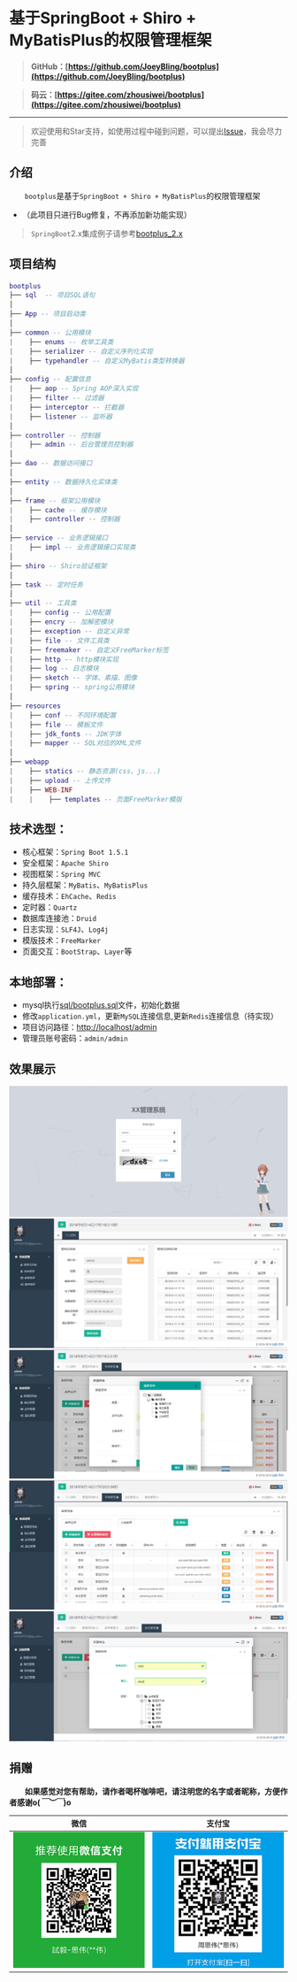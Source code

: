 # 基于SpringBoot + Shiro + MyBatisPlus的权限管理框架

> **GitHub：[https://github.com/JoeyBling/bootplus](https://github.com/JoeyBling/bootplus)**

> **码云：[https://gitee.com/zhousiwei/bootplus](https://gitee.com/zhousiwei/bootplus)**


------------------

> 欢迎使用和Star支持，如使用过程中碰到问题，可以提出[Issue](https://gitee.com/zhousiwei/bootplus/issues)，我会尽力完善

## 介绍

&emsp;&emsp;`bootplus`是基于`SpringBoot + Shiro + MyBatisPlus`的权限管理框架
- （此项目只进行Bug修复，不再添加新功能实现）

> `SpringBoot`2.x集成例子请参考[bootplus_2.x](https://github.com/JoeyBling/bootplus/)

## 项目结构

```lua
bootplus
├── sql  -- 项目SQL语句
│
├── App -- 项目启动类
│
├── common -- 公用模块
|    ├── enums -- 枚举工具类
|    ├── serializer -- 自定义序列化实现
|    ├── typehandler -- 自定义MyBatis类型转换器
│
├── config -- 配置信息
|    ├── aop -- Spring AOP深入实现
|    ├── filter -- 过滤器
|    ├── interceptor -- 拦截器
|    ├── listener -- 监听器
│
├── controller -- 控制器
|    ├── admin -- 后台管理员控制器
│
├── dao -- 数据访问接口
│
├── entity -- 数据持久化实体类
│
├── frame -- 框架公用模块
|    ├── cache -- 缓存模块
|    ├── controller -- 控制器
│
├── service -- 业务逻辑接口
|    ├── impl -- 业务逻辑接口实现类
│
├── shiro -- Shiro验证框架
│
├── task -- 定时任务
│
├── util -- 工具类
|    ├── config -- 公用配置
|    ├── encry -- 加解密模块
|    ├── exception -- 自定义异常
|    ├── file -- 文件工具类
|    ├── freemaker -- 自定义FreeMarker标签
|    ├── http -- http模块实现
|    ├── log -- 日志模块
|    ├── sketch -- 字体、素描、图像
|    ├── spring -- spring公用模块
│
├── resources
|    ├── conf -- 不同环境配置
|    ├── file -- 模板文件
|    ├── jdk_fonts -- JDK字体
|    ├── mapper -- SQL对应的XML文件
│
├── webapp
|    ├── statics -- 静态资源(css、js...)
|    ├── upload -- 上传文件
|    ├── WEB-INF
|    |    ├── templates -- 页面FreeMarker模版
```

## 技术选型：
- 核心框架：`Spring Boot 1.5.1`
- 安全框架：`Apache Shiro`
- 视图框架：`Spring MVC`
- 持久层框架：`MyBatis`、`MyBatisPlus`
- 缓存技术：`EhCache`、`Redis`
- 定时器：`Quartz`
- 数据库连接池：`Druid`
- 日志实现：`SLF4J`、`Log4j`
- 模版技术：`FreeMarker`
- 页面交互：`BootStrap`、`Layer`等

## 本地部署：
- mysql执行[sql/bootplus.sql](./sql/bootplus.sql)文件，初始化数据
- 修改`application.yml`，更新`MySQL`连接信息,更新`Redis`连接信息（待实现）
- 项目访问路径：[http://localhost/admin](http://bootplus.diandianys.com/)
- 管理员账号密码：`admin/admin`


## 效果展示
![](./examples/images/login.png "登录页面")
![](./examples/images/personal_data.png "个人资料")
![](./examples/images/new_menu.png "新建菜单")
![](./examples/images/menu.png "菜单管理")
![](./examples/images/role.png "角色管理")

## 捐赠
&emsp;&emsp;**如果感觉对您有帮助，请作者喝杯咖啡吧，请注明您的名字或者昵称，方便作者感谢o(*￣︶￣*)o**

| 微信 | 支付宝 |
| :---: | :---: |
| ![](./examples/images/weixin.png) | ![](./examples/images/alipay.jpeg) |
